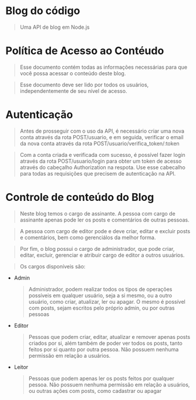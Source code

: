 # Blog do código
> Uma API de blog em Node.js

# Política de Acesso ao Contéudo

>Esse documento contém todas as informações necessárias para que você possa acessar o conteúdo deste blog.

>Esse documento deve ser lido por todos os usuários, independentemente de seu nível de acesso.

# Autenticação

>Antes de prosseguir com o uso da API, é necessário criar uma nova conta através da rota POST/usuario, e em seguida, verificar o email da nova conta através da rota POST/usuario/verifica_token/:token

>Com a conta criada e verificada com sucesso, é possível fazer login através da rota POST/usuario/login para obter um token de acesso através do cabeçalho Authorization na respota. Use esse cabecalho para todas as requisições que precisem de autenticação na API.

# Controle de conteúdo do Blog

>Neste blog temos o cargo de assinante. A pessoa com cargo de assinante apenas pode ler os posts e comentários de outras pessoas. 

>A pessoa com cargo de editor pode e deve criar, editar e excluir posts e comentários, bem como gerenciálos da melhor forma.

>Por fim, o blog possui o cargo de administrador, que pode criar, editar, excluir, gerenciar e atribuir cargo de editor a outros usuários.

>Os cargos disponíveis são:

* Admin

    >Administrador, podem realizar todos os tipos de operações possíveis em qualquer usuário, seja a si mesmo, ou a outro usuário, como criar, atualizar, ler ou apagar. O mesmo é possível com posts, sejam escritos pelo próprio admin, ou por outras pessoas

* Editor

     >Pessoas que podem criar, editar, atualizar e remover apenas posts criados por si, além também de poder ver todos os posts, tanto feitos por si quanto por outra pessoa. Não possuem nenhuma permissão em relação a usuários.
        
* Leitor

     >Pessoas que podem apenas ler os posts feitos por qualquer pessoa. Não possuem nenhuma permissão em relação a usuários, ou outras ações com posts, como cadastrar ou apagar